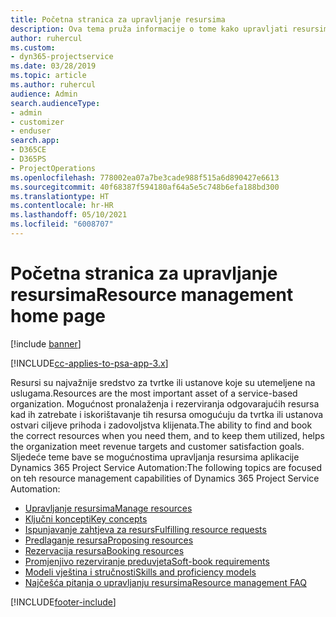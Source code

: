```yaml
---
title: Početna stranica za upravljanje resursima
description: Ova tema pruža informacije o tome kako upravljati resursima.
author: ruhercul
ms.custom:
- dyn365-projectservice
ms.date: 03/28/2019
ms.topic: article
ms.author: ruhercul
audience: Admin
search.audienceType:
- admin
- customizer
- enduser
search.app:
- D365CE
- D365PS
- ProjectOperations
ms.openlocfilehash: 778002ea07a7be3cade988f515a6d890427e6613
ms.sourcegitcommit: 40f68387f594180af64a5e5c748b6efa188bd300
ms.translationtype: HT
ms.contentlocale: hr-HR
ms.lasthandoff: 05/10/2021
ms.locfileid: "6008707"
---
```

# <a name="resource-management-home-page"></a><span data-ttu-id="5924c-103">Početna stranica za upravljanje resursima</span><span class="sxs-lookup"><span data-stu-id="5924c-103">Resource management home page</span></span>

[!include [banner](../includes/psa-now-project-operations.md)]

[!INCLUDE[cc-applies-to-psa-app-3.x](../includes/cc-applies-to-psa-app-3x.md)]

<span data-ttu-id="5924c-104">Resursi su najvažnije sredstvo za tvrtke ili ustanove koje su utemeljene na uslugama.</span><span class="sxs-lookup"><span data-stu-id="5924c-104">Resources are the most important asset of a service-based organization.</span></span> <span data-ttu-id="5924c-105">Mogućnost pronalaženja i rezerviranja odgovarajućih resursa kad ih zatrebate i iskorištavanje tih resursa omogućuju da tvrtka ili ustanova ostvari ciljeve prihoda i zadovoljstva klijenata.</span><span class="sxs-lookup"><span data-stu-id="5924c-105">The ability to find and book the correct resources when you need them, and to keep them utilized, helps the organization meet revenue targets and customer satisfaction goals.</span></span> <span data-ttu-id="5924c-106">Sljedeće teme bave se mogućnostima upravljanja resursima aplikacije Dynamics 365 Project Service Automation:</span><span class="sxs-lookup"><span data-stu-id="5924c-106">The following topics are focused on teh resource management capabilities of Dynamics 365 Project Service Automation:</span></span>

- [<span data-ttu-id="5924c-107">Upravljanje resursima</span><span class="sxs-lookup"><span data-stu-id="5924c-107">Manage resources</span></span>](manage-resources.md)
- [<span data-ttu-id="5924c-108">Ključni koncepti</span><span class="sxs-lookup"><span data-stu-id="5924c-108">Key concepts</span></span>](reports-key-concepts.md)
- [<span data-ttu-id="5924c-109">Ispunjavanje zahtjeva za resurs</span><span class="sxs-lookup"><span data-stu-id="5924c-109">Fulfilling resource requests</span></span>](resource-management-fulfill-requests.md)
- [<span data-ttu-id="5924c-110">Predlaganje resursa</span><span class="sxs-lookup"><span data-stu-id="5924c-110">Proposing resources</span></span>](resource-management-propose-resources.md)
- [<span data-ttu-id="5924c-111">Rezervacija resursa</span><span class="sxs-lookup"><span data-stu-id="5924c-111">Booking resources</span></span>](resource-management-book-resources-scheduleboard.md)
- [<span data-ttu-id="5924c-112">Promjenjivo rezerviranje preduvjeta</span><span class="sxs-lookup"><span data-stu-id="5924c-112">Soft-book requirements</span></span>](resource-management-softbook-requirements.md)
- [<span data-ttu-id="5924c-113">Modeli vještina i stručnosti</span><span class="sxs-lookup"><span data-stu-id="5924c-113">Skills and proficiency models</span></span>](resource-management-skills-proficiency.md)
- [<span data-ttu-id="5924c-114">Najčešća pitanja o upravljanju resursima</span><span class="sxs-lookup"><span data-stu-id="5924c-114">Resource management FAQ</span></span>](resource-management-faq.md)


[!INCLUDE[footer-include](../includes/footer-banner.md)]